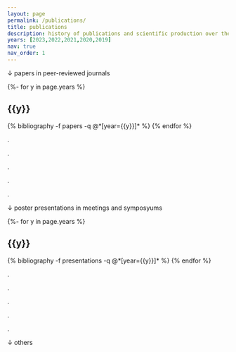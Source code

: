 ```yaml
---
layout: page
permalink: /publications/
title: publications
description: history of publications and scientific production over the years
years: [2023,2022,2021,2020,2019]
nav: true
nav_order: 1
---
```

↓ papers in peer-reviewed journals
<!-- _pages/publications.md -->
<div class="publications">

{%- for y in page.years %}
  <h2 class="year">{{y}}</h2>
  {% bibliography -f papers -q @*[year={{y}}]* %}
{% endfor %}

</div>


.


.


.


.


.


↓ poster presentations in meetings and symposyums
<div class="publications">

{%- for y in page.years %}
  <h2 class="year">{{y}}</h2>
  {% bibliography -f presentations -q @*[year={{y}}]* %}
{% endfor %}

</div>


.


.


.


.


.


↓ others
